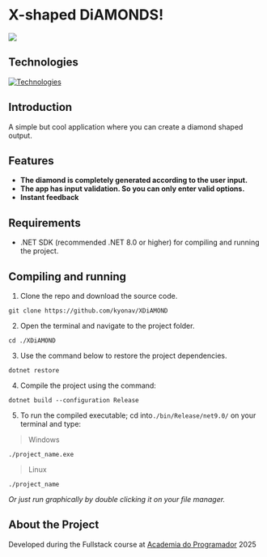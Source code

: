 # X-shaped DiAMONDS!

![](https://i.imgur.com/Q6Sz0FT.gif)

## Technologies

[![Technologies](https://skillicons.dev/icons?i=git,cs,dotnet,vscode)](https://skillicons.dev)

## Introduction

A simple but cool application where you can create a diamond shaped output.

## Features

- **The diamond is completely generated according to the user input.**
- **The app has input validation. So you can only enter valid options.** 
- **Instant feedback**

## Requirements

- .NET SDK (recommended .NET 8.0 or higher) for compiling and running the project.

## Compiling and running

1. Clone the repo and download the source code.
```
git clone https://github.com/kyonav/XDiAMOND
```

2. Open the terminal and navigate to the project folder.
```
cd ./XDiAMOND
```

3. Use the command below to restore the project dependencies.

```
dotnet restore
```

4. Compile the project using the command:

```
dotnet build --configuration Release
```

5. To run the compiled executable; cd into`./bin/Release/net9.0/` on your terminal and type:

> Windows
```
./project_name.exe
```

> Linux
```
./project_name
```

*Or just run graphically by double clicking it on your file manager.*

## About the Project

Developed during the Fullstack course at [Academia do Programador](https://www.academiadoprogramador.net) 2025